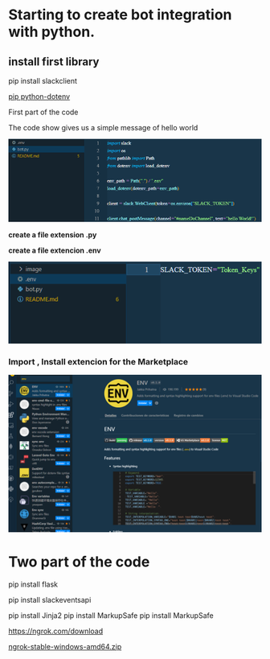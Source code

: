 # Starting to create bot integration with python.

## install first  library

pip install slackclient

[pip python-dotenv](https://pypi.org/project/python-dotenv/)

First part of the code

The code show gives us a simple message of hello world

![](image/README/1649133010761.png)

**create a file extension .py**

**create a file extencion .env**

![](image/README/1649133119449.png)

### Import , Install extencion for the Marketplace

![](image/README/1649133241518.png)


# Two part of the code

pip install flask

pip install slackeventsapi

pip install Jinja2
pip install MarkupSafe
pip install MarkupSafe

https://ngrok.com/download


[ngrok-stable-windows-amd64.zip](https://github.com/Estebanjgg/EstebanBotOne/files/8423536/ngrok-stable-windows-amd64.zip)
